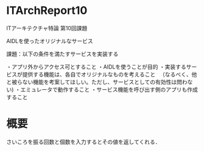 # ITArchReport10

ITアーキテクチャ特論 第10回課題

AIDLを使ったオリジナルなサービス

課題：以下の条件を満たすサービスを実装する

・アプリ外からアクセス可とすること
・AIDLを使うことが目的
・実装するサービスが提供する機能は、各自でオリジナルなものを考えること
　（なるべく、他と被らない機能を考案してほしい。ただし、サービスとしての有効性は問わない)
・エミュレータで動作すること
・サービス機能を呼び出す側のアプリも作成すること

# 概要

さいころを振る回数と個数を入力するとその値を返してくれる．


